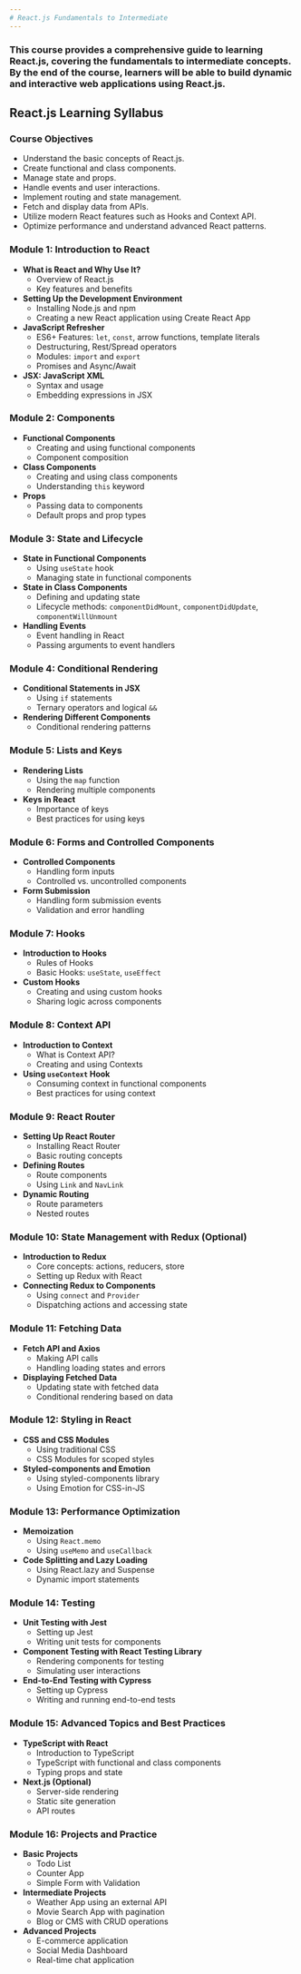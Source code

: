 ```yaml
---
# React.js Fundamentals to Intermediate
---
```


### This course provides a comprehensive guide to learning React.js, covering the fundamentals to intermediate concepts. By the end of the course, learners will be able to build dynamic and interactive web applications using React.js.


## React.js Learning Syllabus

### Course Objectives
- Understand the basic concepts of React.js.
- Create functional and class components.
- Manage state and props.
- Handle events and user interactions.
- Implement routing and state management.
- Fetch and display data from APIs.
- Utilize modern React features such as Hooks and Context API.
- Optimize performance and understand advanced React patterns.

### Module 1: Introduction to React
- **What is React and Why Use It?**
  - Overview of React.js
  - Key features and benefits
- **Setting Up the Development Environment**
  - Installing Node.js and npm
  - Creating a new React application using Create React App
- **JavaScript Refresher**
  - ES6+ Features: `let`, `const`, arrow functions, template literals
  - Destructuring, Rest/Spread operators
  - Modules: `import` and `export`
  - Promises and Async/Await
- **JSX: JavaScript XML**
  - Syntax and usage
  - Embedding expressions in JSX

### Module 2: Components
- **Functional Components**
  - Creating and using functional components
  - Component composition
- **Class Components**
  - Creating and using class components
  - Understanding `this` keyword
- **Props**
  - Passing data to components
  - Default props and prop types

### Module 3: State and Lifecycle
- **State in Functional Components**
  - Using `useState` hook
  - Managing state in functional components
- **State in Class Components**
  - Defining and updating state
  - Lifecycle methods: `componentDidMount`, `componentDidUpdate`, `componentWillUnmount`
- **Handling Events**
  - Event handling in React
  - Passing arguments to event handlers

### Module 4: Conditional Rendering
- **Conditional Statements in JSX**
  - Using `if` statements
  - Ternary operators and logical `&&`
- **Rendering Different Components**
  - Conditional rendering patterns

### Module 5: Lists and Keys
- **Rendering Lists**
  - Using the `map` function
  - Rendering multiple components
- **Keys in React**
  - Importance of keys
  - Best practices for using keys

### Module 6: Forms and Controlled Components
- **Controlled Components**
  - Handling form inputs
  - Controlled vs. uncontrolled components
- **Form Submission**
  - Handling form submission events
  - Validation and error handling

### Module 7: Hooks
- **Introduction to Hooks**
  - Rules of Hooks
  - Basic Hooks: `useState`, `useEffect`
- **Custom Hooks**
  - Creating and using custom hooks
  - Sharing logic across components

### Module 8: Context API
- **Introduction to Context**
  - What is Context API?
  - Creating and using Contexts
- **Using `useContext` Hook**
  - Consuming context in functional components
  - Best practices for using context

### Module 9: React Router
- **Setting Up React Router**
  - Installing React Router
  - Basic routing concepts
- **Defining Routes**
  - Route components
  - Using `Link` and `NavLink`
- **Dynamic Routing**
  - Route parameters
  - Nested routes

### Module 10: State Management with Redux (Optional)
- **Introduction to Redux**
  - Core concepts: actions, reducers, store
  - Setting up Redux with React
- **Connecting Redux to Components**
  - Using `connect` and `Provider`
  - Dispatching actions and accessing state

### Module 11: Fetching Data
- **Fetch API and Axios**
  - Making API calls
  - Handling loading states and errors
- **Displaying Fetched Data**
  - Updating state with fetched data
  - Conditional rendering based on data

### Module 12: Styling in React
- **CSS and CSS Modules**
  - Using traditional CSS
  - CSS Modules for scoped styles
- **Styled-components and Emotion**
  - Using styled-components library
  - Using Emotion for CSS-in-JS

### Module 13: Performance Optimization
- **Memoization**
  - Using `React.memo`
  - Using `useMemo` and `useCallback`
- **Code Splitting and Lazy Loading**
  - Using React.lazy and Suspense
  - Dynamic import statements

### Module 14: Testing
- **Unit Testing with Jest**
  - Setting up Jest
  - Writing unit tests for components
- **Component Testing with React Testing Library**
  - Rendering components for testing
  - Simulating user interactions
- **End-to-End Testing with Cypress**
  - Setting up Cypress
  - Writing and running end-to-end tests

### Module 15: Advanced Topics and Best Practices
- **TypeScript with React**
  - Introduction to TypeScript
  - TypeScript with functional and class components
  - Typing props and state
- **Next.js (Optional)**
  - Server-side rendering
  - Static site generation
  - API routes

### Module 16: Projects and Practice
- **Basic Projects**
  - Todo List
  - Counter App
  - Simple Form with Validation
- **Intermediate Projects**
  - Weather App using an external API
  - Movie Search App with pagination
  - Blog or CMS with CRUD operations
- **Advanced Projects**
  - E-commerce application
  - Social Media Dashboard
  - Real-time chat application
